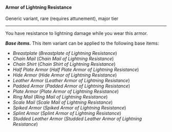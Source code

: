 #### Armor of Lightning Resistance

Generic variant, rare (requires attunement), major tier

---

You have resistance to lightning damage while you wear this armor.

***Base items.*** This item variant can be applied to the following base items:

- *Breastplate* (*Breastplate of Lightning Resistance*)
- *Chain Mail* (*Chain Mail of Lightning Resistance*)
- *Chain Shirt* (*Chain Shirt of Lightning Resistance*)
- *Half Plate Armor* (*Half Plate Armor of Lightning Resistance*)
- *Hide Armor* (*Hide Armor of Lightning Resistance*)
- *Leather Armor* (*Leather Armor of Lightning Resistance*)
- *Padded Armor* (*Padded Armor of Lightning Resistance*)
- *Plate Armor* (*Plate Armor of Lightning Resistance*)
- *Ring Mail* (*Ring Mail of Lightning Resistance*)
- *Scale Mail* (*Scale Mail of Lightning Resistance*)
- *Spiked Armor* (*Spiked Armor of Lightning Resistance*)
- *Splint Armor* (*Splint Armor of Lightning Resistance*)
- *Studded Leather Armor* (*Studded Leather Armor of Lightning Resistance*)